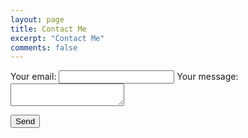 ```yaml
---
layout: page
title: Contact Me
excerpt: "Contact Me"
comments: false
---
```

<!-- modify this form HTML and place wherever you want your form -->

<form
  action="https://formspree.io/xdoendyz"
  method="POST"
>
  <label>
    Your email:
    <input type="text" name="_replyto">
  </label>
  <label>
    Your message:
    <textarea name="message"></textarea>
  </label>

  <!-- your other form fields go here -->

  <button type="submit">Send</button>
</form>
